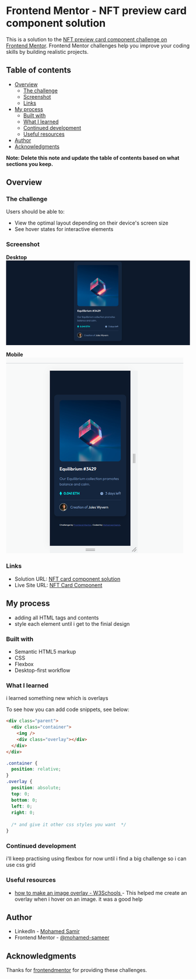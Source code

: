 # Frontend Mentor - NFT preview card component solution

This is a solution to the [NFT preview card component challenge on Frontend Mentor](https://www.frontendmentor.io/challenges/nft-preview-card-component-SbdUL_w0U). Frontend Mentor challenges help you improve your coding skills by building realistic projects.

## Table of contents

- [Overview](#overview)
  - [The challenge](#the-challenge)
  - [Screenshot](#screenshot)
  - [Links](#links)
- [My process](#my-process)
  - [Built with](#built-with)
  - [What I learned](#what-i-learned)
  - [Continued development](#continued-development)
  - [Useful resources](#useful-resources)
- [Author](#author)
- [Acknowledgments](#acknowledgments)

**Note: Delete this note and update the table of contents based on what sections you keep.**

## Overview

### The challenge

Users should be able to:

- View the optimal layout depending on their device's screen size
- See hover states for interactive elements

### Screenshot

**Desktop**
![Desktop](./screenshots/nft-card-desktop.png)

**Mobile**
![Mobile](./screenshots/nft-card-mobile.png)

### Links

- Solution URL: [NFT card component solution](https://www.frontendmentor.io/challenges/nft-preview-card-component-SbdUL_w0U/hub/nft-card-component-solution-71RZUXuwZB)
- Live Site URL: [NFT Card Component](https://nftcard-mohamed.netlify.app/)

## My process

- adding all HTML tags and contents
- style each element until i get to the finial design

### Built with

- Semantic HTML5 markup
- CSS
- Flexbox
- Desktop-first workflow

### What I learned

i learned something new which is overlays

To see how you can add code snippets, see below:

```html
<div class="parent">
  <div class="container">
    <img />
    <div class="overlay"></div>
  </div>
</div>
```

```css
.container {
  position: relative;
}
.overlay {
  position: absolute;
  top: 0;
  bottom: 0;
  left: 0;
  right: 0;

  /* and give it other css styles you want  */
}
```

### Continued development

i'll keep practising using flexbox for now until i find a big challenge so i can use css grid

### Useful resources

- [how to make an image overlay - W3Schools ](https://www.w3schools.com/howto/howto_css_image_overlay.asp) - This helped me create an overlay when i hover on an image. it was a good help

## Author

- LinkedIn - [Mohamed Samir](https://www.linkedin.com/in/mohamad-samir08/)
- Frontend Mentor - [@mohamed-sameer](https://www.frontendmentor.io/profile/mohamed-sameer)

## Acknowledgments

Thanks for [frontendmentor](https://www.frontendmentor.io) for providing these challenges.
